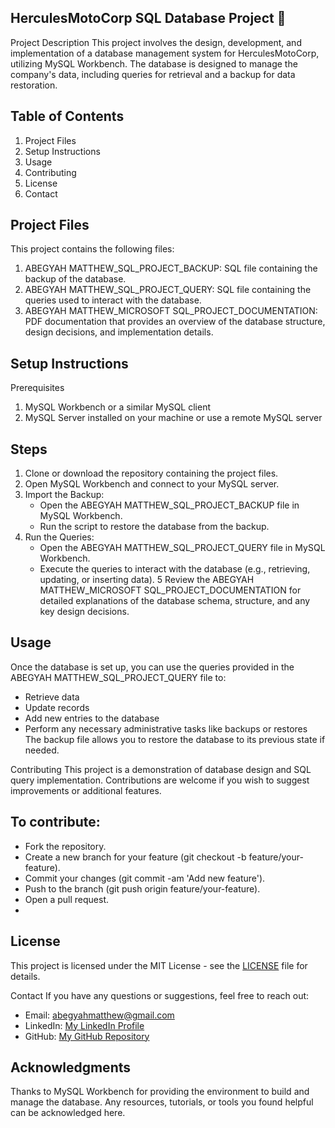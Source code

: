 ## HerculesMotoCorp SQL Database Project 👋

Project Description
This project involves the design, development, and implementation of a database management system for HerculesMotoCorp, utilizing MySQL Workbench. The database is designed to manage the company's data, including queries for retrieval and a backup for data restoration.

## Table of Contents
1. Project Files
2. Setup Instructions
3. Usage
4. Contributing
5. License
6. Contact

## Project Files
This project contains the following files:
1. ABEGYAH MATTHEW_SQL_PROJECT_BACKUP: SQL file containing the backup of the database.
2. ABEGYAH MATTHEW_SQL_PROJECT_QUERY: SQL file containing the queries used to interact with the database.
3. ABEGYAH MATTHEW_MICROSOFT SQL_PROJECT_DOCUMENTATION: PDF documentation that provides an overview of the database structure, design decisions, and implementation details.

## Setup Instructions
Prerequisites
1. MySQL Workbench or a similar MySQL client
2. MySQL Server installed on your machine or use a remote MySQL server

## Steps
1. Clone or download the repository containing the project files.
2. Open MySQL Workbench and connect to your MySQL server.
3. Import the Backup:
    * Open the ABEGYAH MATTHEW_SQL_PROJECT_BACKUP file in MySQL Workbench.
    * Run the script to restore the database from the backup.
4. Run the Queries:
    * Open the ABEGYAH MATTHEW_SQL_PROJECT_QUERY file in MySQL Workbench.
    * Execute the queries to interact with the database (e.g., retrieving, updating, or inserting data).
5 Review the ABEGYAH MATTHEW_MICROSOFT SQL_PROJECT_DOCUMENTATION for detailed explanations of the database schema, structure, and any key design decisions.

## Usage
Once the database is set up, you can use the queries provided in the ABEGYAH MATTHEW_SQL_PROJECT_QUERY file to:
 * Retrieve data
 * Update records
 * Add new entries to the database
 * Perform any necessary administrative tasks like backups or restores
The backup file allows you to restore the database to its previous state if needed.

Contributing
This project is a demonstration of database design and SQL query implementation. Contributions are welcome if you wish to suggest improvements or additional features.

## To contribute:
* Fork the repository.
* Create a new branch for your feature (git checkout -b feature/your-feature).
* Commit your changes (git commit -am 'Add new feature').
* Push to the branch (git push origin feature/your-feature).
* Open a pull request.
* 
## License
This project is licensed under the MIT License - see the [LICENSE](https://github.com/ABEGYAH-MATTHEW/ABEGYAH-MATTHEW/blob/main/LICENSE) file for details.

Contact
If you have any questions or suggestions, feel free to reach out:
* Email: abegyahmatthew@gmail.com
* LinkedIn: [My LinkedIn Profile](https://www.linkedin.com/in/matthew-abegyah-318582253/)
* GitHub: [My GitHub Repository](https://github.com/ABEGYAH-MATTHEW/ABEGYAH-MATTHEW)


## Acknowledgments
Thanks to MySQL Workbench for providing the environment to build and manage the database.
Any resources, tutorials, or tools you found helpful can be acknowledged here.



